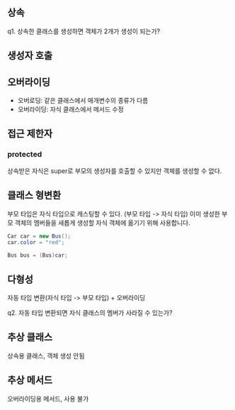 ## 상속
q1. 상속한 클래스를 생성하면 객체가 2개가 생성이 되는가?
## 생성자 호출

## 오버라이딩

- 오버로딩: 같은 클래스에서 매개변수의 종류가 다름
- 오버라이딩: 자식 클래스에서 메서드 수정

## 접근 제한자
### protected
상속받은 자식은 super로 부모의 생성자를 호출할 수 있지만 객체를 생성할 수 없다.


## 클래스 형변환
부모 타입은 자식 타입으로 캐스팅할 수 있다. (부모 타입 -> 자식 타입)
이미 생성한 부모 객체의 멤버들을 새롭게 생성할 자식 객체에 옮기기 위해 사용합니다.

```java
Car car = new Bus();
car.color = "red";

Bus bus = (Bus)car;
```

## 다형성

자동 타입 변환(자식 타입 -> 부모 타입) + 오버라이딩

q2. 자동 타입 변환되면 자식 클래스의 멤버가 사라질 수 있는가?

## 추상 클래스

상속용 클래스, 객체 생성 안됨

## 추상 메서드

오버라이딩용 메서드, 사용 불가

